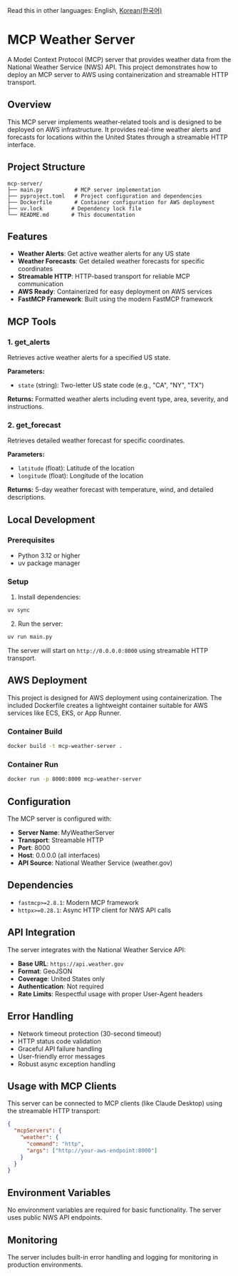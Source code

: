 Read this in other languages: English, [Korean(한국어)](./README.ko.md)

# MCP Weather Server

A Model Context Protocol (MCP) server that provides weather data from the National Weather Service (NWS) API. This project demonstrates how to deploy an MCP server to AWS using containerization and streamable HTTP transport.

## Overview

This MCP server implements weather-related tools and is designed to be deployed on AWS infrastructure. It provides real-time weather alerts and forecasts for locations within the United States through a streamable HTTP interface.

## Project Structure

```
mcp-server/
├── main.py          # MCP server implementation
├── pyproject.toml   # Project configuration and dependencies
├── Dockerfile       # Container configuration for AWS deployment
├── uv.lock         # Dependency lock file
└── README.md       # This documentation
```

## Features

- **Weather Alerts**: Get active weather alerts for any US state
- **Weather Forecasts**: Get detailed weather forecasts for specific coordinates
- **Streamable HTTP**: HTTP-based transport for reliable MCP communication
- **AWS Ready**: Containerized for easy deployment on AWS services
- **FastMCP Framework**: Built using the modern FastMCP framework

## MCP Tools

### 1. get_alerts
Retrieves active weather alerts for a specified US state.

**Parameters:**
- `state` (string): Two-letter US state code (e.g., "CA", "NY", "TX")

**Returns:** Formatted weather alerts including event type, area, severity, and instructions.

### 2. get_forecast
Retrieves detailed weather forecast for specific coordinates.

**Parameters:**
- `latitude` (float): Latitude of the location
- `longitude` (float): Longitude of the location

**Returns:** 5-day weather forecast with temperature, wind, and detailed descriptions.

## Local Development

### Prerequisites

- Python 3.12 or higher
- uv package manager

### Setup

1. Install dependencies:
```bash
uv sync
```

2. Run the server:
```bash
uv run main.py
```

The server will start on `http://0.0.0.0:8000` using streamable HTTP transport.

## AWS Deployment

This project is designed for AWS deployment using containerization. The included Dockerfile creates a lightweight container suitable for AWS services like ECS, EKS, or App Runner.

### Container Build

```bash
docker build -t mcp-weather-server .
```

### Container Run

```bash
docker run -p 8000:8000 mcp-weather-server
```

## Configuration

The MCP server is configured with:
- **Server Name**: MyWeatherServer
- **Transport**: Streamable HTTP
- **Port**: 8000
- **Host**: 0.0.0.0 (all interfaces)
- **API Source**: National Weather Service (weather.gov)

## Dependencies

- `fastmcp>=2.8.1`: Modern MCP framework
- `httpx>=0.28.1`: Async HTTP client for NWS API calls

## API Integration

The server integrates with the National Weather Service API:
- **Base URL**: `https://api.weather.gov`
- **Format**: GeoJSON
- **Coverage**: United States only
- **Authentication**: Not required
- **Rate Limits**: Respectful usage with proper User-Agent headers

## Error Handling

- Network timeout protection (30-second timeout)
- HTTP status code validation
- Graceful API failure handling
- User-friendly error messages
- Robust async exception handling

## Usage with MCP Clients

This server can be connected to MCP clients (like Claude Desktop) using the streamable HTTP transport:

```json
{
  "mcpServers": {
    "weather": {
      "command": "http",
      "args": ["http://your-aws-endpoint:8000"]
    }
  }
}
```

## Environment Variables

No environment variables are required for basic functionality. The server uses public NWS API endpoints.

## Monitoring

The server includes built-in error handling and logging for monitoring in production environments.